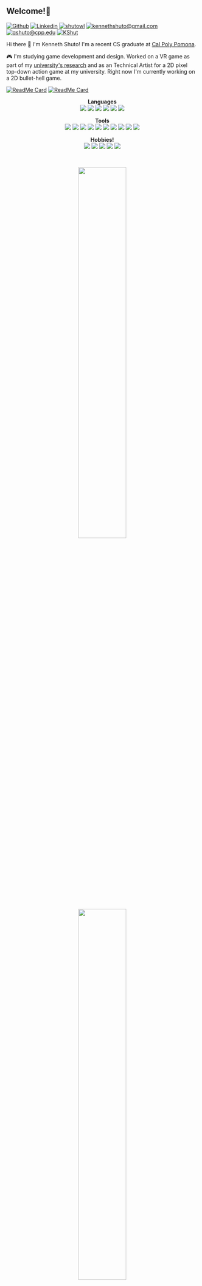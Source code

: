 ## Welcome!👋
<!-- Socials -->

[![Github](https://img.shields.io/badge/-Github-363636?style=flat&logo=Github&logoColor=white)](https://github.com/shutowl)
[![Linkedin](https://img.shields.io/badge/-LinkedIn-blue?style=flat&logo=Linkedin&logoColor=white)](https://www.linkedin.com/in/kenneth-shuto/)
[![shutowl](https://img.shields.io/badge/-Art_Twitter-00acee?style=flat&labelColor=00acee&logo=twitter&logoColor=white)](https://twitter.com/shutowl)
[![kennethshuto@gmail.com](https://img.shields.io/badge/-Main_Email-c14438?style=flat&logo=Gmail&logoColor=white)](mailto:kennethshuto@gmail.com)
[![qshuto@cpp.edu](https://img.shields.io/badge/-School_Email-0078D4?style=flat&logo=Microsoft-Outlook&logoColor=white)](mailto:qshuto@cpp.edu)
[![KShut](https://img.shields.io/badge/-KShut-5865F2?style=flat&logo=Discord&logoColor=white)](https://discordapp.com/users/KShut#0339)

<!-- Bio -->
Hi there 👋 I'm Kenneth Shuto! I'm a recent CS graduate at [Cal Poly Pomona](https://www.cpp.edu/).

🎮 I'm studying game development and design. Worked on a VR game as part of my [university's research](https://www.cppvr.org/) and as
an Technical Artist for a 2D pixel top-down action game at my university. Right now I'm currently working on a 2D bullet-hell game.

[![ReadMe Card](https://github-readme-stats.vercel.app/api/pin/?username=shutowl&repo=BugCollectorVR&bg_color=00000000&text_color=e7e7e7&title_color=ccccff)](https://github.com/shutowl/BugCollectorVR)
[![ReadMe Card](https://github-readme-stats.vercel.app/api/pin/?username=shutowl&repo=Ina-Fangame&bg_color=00000000&text_color=e7e7e7&title_color=ccccff)](https://github.com/shutowl/Ina-Fangame)

<!-- Skills -->
<p align="center">
  <b>Languages</b>
  <br>
  <img src="https://img.shields.io/badge/-Java-e66f15?style=flat-square&logo=Java&logoColor=white"/>
  <img src="https://img.shields.io/badge/-CSharp-760bd4?style=flat-square&logo=CSharp&logoColor=white"/>
  <img src="https://img.shields.io/badge/-JavaScript-fce742?style=flat-square&logo=javascript&logoColor=black"/>
  <img src="https://img.shields.io/badge/-C++-1c4be6?style=flat-square&logo=CPlusPlus&logoColor=white"/>
  <img src="https://img.shields.io/badge/-CSS-375cd4?style=flat-square&logo=CSS3&logoColor=white"/>
  <img src="https://img.shields.io/badge/-HTML5-E34F26?style=flat-square&logo=HTML5&logoColor=white"/>
</p>

<p align="center" text-align="center">
  <b>Tools</b>
  <br>
  <img src="https://img.shields.io/badge/-Unity-black?style=flat-square&logo=Unity&logoColor=white"/>
  <img src="https://img.shields.io/badge/-VSCode-23A9F2?style=flat-square&logo=Visual%20Studio%20Code&logoColor=white"/>
  <img src="https://img.shields.io/badge/-Github-181717?style=flat-square&logo=GitHub&logoColor=white"/>
  <img src="https://img.shields.io/badge/-Git-F44D27?style=flat-square&logo=Git&logoColor=white"/>
  <img src="https://img.shields.io/badge/-Aseprite-white?style=flat-square&logo=Aseprite&logoColor=black"/>
  <img src="https://img.shields.io/badge/-Trello-0079BF?style=flat-square&logo=Trello&logoColor=white"/>
  <img src="https://img.shields.io/badge/-AWS-232F3E?style=flat-square&logo=Amazon-AWS&logoColor=white"/>
  <img src="https://img.shields.io/badge/-React-61DAFB?style=flat-square&logo=React&logoColor=black"/>
  <img src="https://img.shields.io/badge/-Spring Boot-6DB33F?style=flat-square&logo=Spring-Boot&logoColor=white"/>
  <img src="https://img.shields.io/badge/-Clip_Studio_Paint-gray?style=flat-square"/>
</p>

<p align="center" text-align="center">
  <b>Hobbies!</b>
  <br>
  <img src="https://img.shields.io/badge/-Gaming-ff5757?style=flat-square"/>
  <img src="https://img.shields.io/badge/-Music Production-fabe69?style=flat-square"/>
  <img src="https://img.shields.io/badge/-Game Dev-87f279?style=flat-square"/>
  <img src="https://img.shields.io/badge/-Anime-5e7cff?style=flat-square"/>
  <img src="https://img.shields.io/badge/-Digital_Art-9570fa?style=flat-square"/>
</p>

<br>
<p align="center">
  <img height="50%" width="auto" src ="https://github-readme-stats.vercel.app/api?username=shutowl&count_private=true&include_all_commits=true&show_icons=true&title_color=ccccff&text_color=e7e7e7&hide_rank=true&hide_border=true&bg_color=00000000">
  <img height="50%" width="auto" src ="https://github-readme-stats.vercel.app/api/top-langs/?username=shutowl&layout=compact&hide_border=true&title_color=ccccff&theme=dark&bg_color=00000000&langs_count=6">
</p>

<sub>Last updated 3/31/23</sub>
